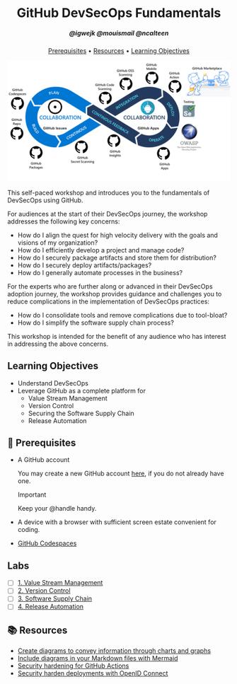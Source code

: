 <!-- markdownlint-disable MD033 -->

<h1 align="center">GitHub DevSecOps Fundamentals</h1>
<h5 align="center">@igwejk @mouismail @ncalteen</h3>

<p align="center">
  <a href="#mega-prerequisites">Prerequisites</a> •
  <a href="#books-resources">Resources</a> •
  <a href="#learning-objectives">Learning Objectives</a>
</p>

![end-to-end](./media/e2e-github.png)

This self-paced workshop and introduces you to the fundamentals of DevSecOps using GitHub.

For audiences at the start of their DevSecOps journey, the workshop addresses the following key concerns:

- How do I align the quest for high velocity delivery with the goals and visions of my organization?
- How do I efficiently develop a project and manage code?
- How do I securely package artifacts and store them for distribution?
- How do I securely deploy artifacts/packages?
- How do I generally automate processes in the business?

For the experts who are further along or advanced in their DevSecOps adoption journey, the workshop provides guidance and challenges you to reduce complications in the implementation of DevSecOps practices:

- How do I consolidate tools and remove complications due to tool-bloat?
- How do I simplify the software supply chain process?

This workshop is intended for the benefit of any audience who has interest in addressing the above concerns.

## Learning Objectives

- Understand DevSecOps
- Leverage GitHub as a complete platform for
  - Value Stream Management
  - Version Control
  - Securing the Software Supply Chain
  - Release Automation

## :mega: Prerequisites

- A GitHub account

  You may create a new GitHub account [here](https://github.com/join), if you do not already have one.

  > [!IMPORTANT]
  > Keep your @handle handy.
- A device with a browser with sufficient screen estate convenient for coding.
- [GitHub Codespaces](https://github.com/features/codespaces)

## Labs

- [ ] [1. Value Stream Management](./Value-Stream-Management/index.md)
- [ ] [2. Version Control](./Version-Control/index.md)
- [ ] [3. Software Supply Chain](./Software-Supply-Chain/index.md)
- [ ] [4. Release Automation](./Release-Automation/index.md)

## :books: Resources

- [Create diagrams to convey information through charts and graphs](https://docs.github.com/en/get-started/writing-on-github/working-with-advanced-formatting/creating-diagrams)
- [Include diagrams in your Markdown files with Mermaid](https://github.blog/2022-02-14-include-diagrams-markdown-files-mermaid/)
- [Security hardening for GitHub Actions](https://docs.github.com/en/actions/security-guides/security-hardening-for-github-actions)
- [Security harden deployments with OpenID Connect](https://docs.github.com/en/actions/deployment/security-hardening-your-deployments/about-security-hardening-with-openid-connect)
